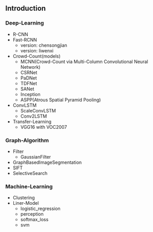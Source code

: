 ## Introduction

### Deep-Learning
 - R-CNN
 - Fast-RCNN
   - version: chensongjian
   - version: liwenxi
 - Crowd-Count(models)
   - MCNN(Crowd-Count via Multi-Column Convolutional Neural Network)
   - CSRNet
   - PaDNet
   - TDFNet
   - SANet
   - Inception
   - ASPP(Atrous Spatial Pyramid Pooling)
 - ConvLSTM
   - ScaleConvLSTM
   - Conv2LSTM
 - Transfer-Learning
   - VGG16 with VOC2007

### Graph-Algorithm
 - Filter
   - GaussianFilter
 - GraphBasedImageSegmentation
 - SIFT
 - SelectiveSearch

### Machine-Learning
 - Clustering
 - Liner-Model
   - logistic_regression
   - perception
   - softmax_loss
   - svm
